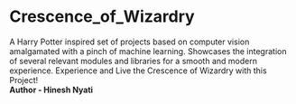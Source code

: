 # Crescence_of_Wizardry
 A Harry Potter inspired set of projects based on computer vision amalgamated with a pinch of machine learning. Showcases the integration of several relevant modules and libraries for a smooth and modern experience. Experience and Live the Crescence of Wizardry with this Project! <br><b>Author - Hinesh Nyati<b>
 <img link="logo.jpg"><img>
